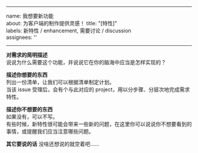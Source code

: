 ---	
name: 我想要新功能	
about: 为客户端的制作提供灵感！	
title: "[特性]"	
labels: 新特性 / enhancement, 需要讨论 / discussion	
assignees: ''	

 ---	

 **对需求的简明描述**	
说说为什么需要这个功能，并说说它在你的脑海中应当是怎样实现的？	

 **描述你想要的东西**	
列出一份清单，让我们可以根据清单制定计划。	
当该 issue 受理后，会有个与此对应的 project，用以分步骤、分层次地完成需求特性。	

 **描述你不想要的东西**	
如果没有，可以不写。	
有些时候，新特性很可能会带来一些新的问题，在这里你可以说说你不想要看到的事情，或提醒我们应当注意哪些问题。	

 **其它要说的话**	
没啥还想说的就空着吧……